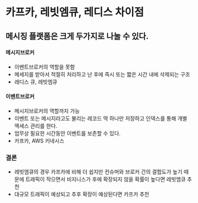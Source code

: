 # 카프카, 레빗엠큐, 레디스 차이점

## 메시징 플랫폼은 크게 두가지로 나눌 수 있다.

#### 메시지브로커
- 이벤트브로커의 역할을 못함
- 메세지를 받아서 적절히 처리하고 난 후에 즉시 또는 짧은 시간 내에 삭제되는 구조
- 레디스 큐, 레빗엠큐
#### 이벤트브로커
- 메시지브로커의 역할까지 가능
- 이벤트 또는 메시지라고도 불리는 레코드 딱 하나만 저장하고 인덱스를 통해 개별 액세스 관리를 한다.
- 업무상 필요한 시간동안 이벤트를 보존할 수 있다.
- 카프카, AWS 키네시스


### 결론
- 레빗엠큐의 경우 카프카에 비해 더 쉽지만 컨슈머와 브로커 간의 결합도가 높기 때문에 트래픽이 작으면서 비지니스가 후에 확장되지 않을 확률이 높다면 레빗엠큐 추천
- 대규모 트래픽이 예상되고 추후 확장이 예상된다면 카프카 추천
